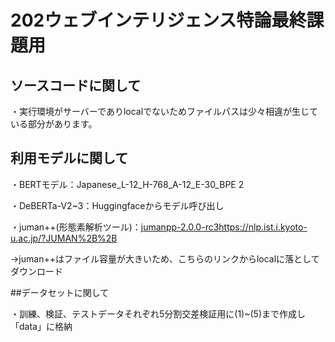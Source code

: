 # 202ウェブインテリジェンス特論最終課題用

## ソースコードに関して

・実行環境がサーバーでありlocalでないためファイルパスは少々相違が生じている部分があります。

## 利用モデルに関して

・BERTモデル：Japanese_L-12_H-768_A-12_E-30_BPE 2

・DeBERTa-V2~3：Huggingfaceからモデル呼び出し

・juman++(形態素解析ツール)：[jumanpp-2.0.0-rc3](https://nlp.ist.i.kyoto-u.ac.jp/?JUMAN%2B%2B)https://nlp.ist.i.kyoto-u.ac.jp/?JUMAN%2B%2B

→juman++はファイル容量が大きいため、こちらのリンクからlocalに落としてダウンロード

##データセットに関して

・訓練、検証、テストデータそれぞれ5分割交差検証用に(1)~(5)まで作成し「data」に格納




